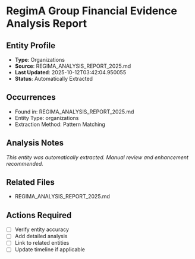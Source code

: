 # RegimA Group Financial Evidence Analysis Report

## Entity Profile
- **Type**: Organizations
- **Source**: REGIMA_ANALYSIS_REPORT_2025.md
- **Last Updated**: 2025-10-12T03:42:04.950055
- **Status**: Automatically Extracted

## Occurrences
- Found in: REGIMA_ANALYSIS_REPORT_2025.md
- Entity Type: organizations
- Extraction Method: Pattern Matching

## Analysis Notes
*This entity was automatically extracted. Manual review and enhancement recommended.*

## Related Files
- REGIMA_ANALYSIS_REPORT_2025.md

## Actions Required
- [ ] Verify entity accuracy
- [ ] Add detailed analysis
- [ ] Link to related entities
- [ ] Update timeline if applicable
